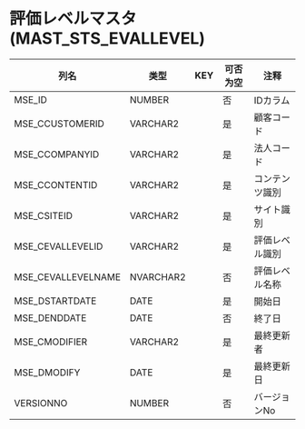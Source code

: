 # 評価レベルマスタ(MAST_STS_EVALLEVEL)
| 列名   | 类型   | KEY  | 可否为空 | 注释   |
| ---- | ---- | ---- | ---- | ---- |
|MSE_ID|NUMBER||否|IDカラム|
|MSE_CCUSTOMERID|VARCHAR2||是|顧客コード  |
|MSE_CCOMPANYID|VARCHAR2||是|法人コード  |
|MSE_CCONTENTID|VARCHAR2||是|コンテンツ識別  |
|MSE_CSITEID|VARCHAR2||是|サイト識別  |
|MSE_CEVALLEVELID|VARCHAR2||是|評価レベル識別  |
|MSE_CEVALLEVELNAME|NVARCHAR2||否|評価レベル名称  |
|MSE_DSTARTDATE|DATE||是|開始日  |
|MSE_DENDDATE|DATE||否|終了日  |
|MSE_CMODIFIER|VARCHAR2||是|最終更新者  |
|MSE_DMODIFY|DATE||是|最終更新日  |
|VERSIONNO|NUMBER||否|バージョンNo|
